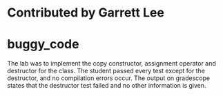 # Contributed by Garrett Lee
# buggy_code

The lab was to implement the copy constructor, assignment operator and destructor for the class. The student passed every test except for the destructor, and no compilation errors occur. The output on gradescope states that the destructor test failed and no other information is given.
